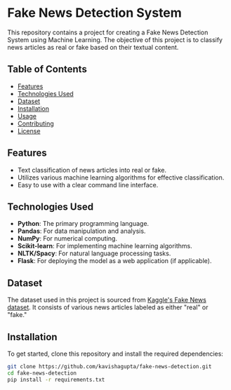 
# Fake News Detection System

This repository contains a project for creating a Fake News Detection System using Machine Learning. The objective of this project is to classify news articles as real or fake based on their textual content.

## Table of Contents

- [Features](#features)
- [Technologies Used](#technologies-used)
- [Dataset](#dataset)
- [Installation](#installation)
- [Usage](#usage)
- [Contributing](#contributing)
- [License](#license)

## Features

- Text classification of news articles into real or fake.
- Utilizes various machine learning algorithms for effective classification.
- Easy to use with a clear command line interface.

## Technologies Used

- **Python**: The primary programming language.
- **Pandas**: For data manipulation and analysis.
- **NumPy**: For numerical computing.
- **Scikit-learn**: For implementing machine learning algorithms.
- **NLTK/Spacy**: For natural language processing tasks.
- **Flask**: For deploying the model as a web application (if applicable).

## Dataset

The dataset used in this project is sourced from [Kaggle's Fake News dataset](https://www.kaggle.com/c/fake-news/data). It consists of various news articles labeled as either "real" or "fake."

## Installation

To get started, clone this repository and install the required dependencies:

```bash
git clone https://github.com/kavishagupta/fake-news-detection.git
cd fake-news-detection
pip install -r requirements.txt
